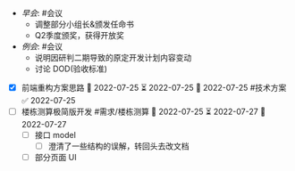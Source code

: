 - _早会_: #会议 
	- 调整部分小组长&颁发任命书
	- Q2季度颁奖，获得开放奖
- _例会_: #会议 
	- 说明因研判二期导致的原定开发计划内容变动
	- 讨论 DOD(验收标准)
- [x] 前端重构方案思路 🛫 2022-07-25 ⏳ 2022-07-25 📅 2022-07-25 #技术方案 ✅ 2022-07-25
- [ ] 楼栋测算极简版开发 #需求/楼栋测算 🛫 2022-07-25 ⏳ 2022-07-27 📅 2022-07-27
	- [ ] 接口 model
		- [ ] 澄清了一些结构的误解，转回头去改文档
	- [ ] 部分页面 UI